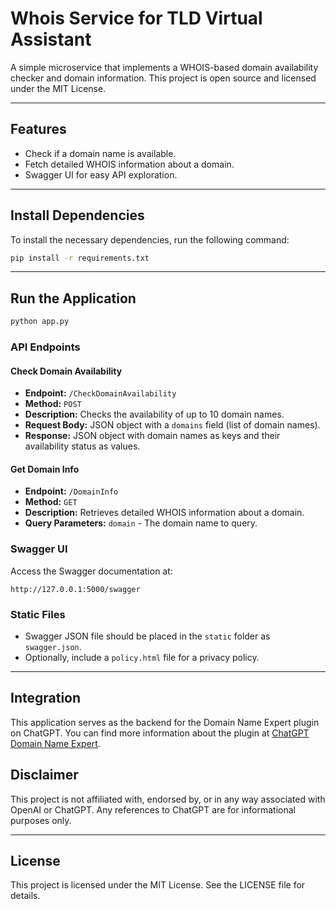# Whois Service for TLD Virtual Assistant

A simple microservice that implements a WHOIS-based domain availability checker and domain information. This project is open source and licensed under the MIT License.

---

## Features

- Check if a domain name is available.
- Fetch detailed WHOIS information about a domain.
- Swagger UI for easy API exploration.

---

## Install Dependencies

To install the necessary dependencies, run the following command:

```bash
pip install -r requirements.txt
```

---

## Run the Application
```bash
python app.py
```

### API Endpoints

#### Check Domain Availability

- **Endpoint:** `/CheckDomainAvailability`
- **Method:** `POST`
- **Description:** Checks the availability of up to 10 domain names.
- **Request Body:** JSON object with a `domains` field (list of domain names).
- **Response:** JSON object with domain names as keys and their availability status as values.

#### Get Domain Info

- **Endpoint:** `/DomainInfo`
- **Method:** `GET`
- **Description:** Retrieves detailed WHOIS information about a domain.
- **Query Parameters:** `domain` - The domain name to query.

### Swagger UI

Access the Swagger documentation at:

```
http://127.0.0.1:5000/swagger
```

### Static Files

- Swagger JSON file should be placed in the `static` folder as `swagger.json`.
- Optionally, include a `policy.html` file for a privacy policy.

---

## Integration

This application serves as the backend for the Domain Name Expert plugin on ChatGPT. You can find more information about the plugin at [ChatGPT Domain Name Expert](https://chatgpt.com/g/g-fPCABcUvp-domain-name-expert). 

## Disclaimer

This project is not affiliated with, endorsed by, or in any way associated with OpenAI or ChatGPT. Any references to ChatGPT are for informational purposes only.

---
## License

This project is licensed under the MIT License. See the LICENSE file for details.